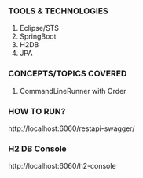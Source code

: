 ### TOOLS & TECHNOLOGIES
  1. Eclipse/STS
  2. SpringBoot
  3. H2DB
  4. JPA

### CONCEPTS/TOPICS COVERED
  1. CommandLineRunner with Order
  
### HOW TO RUN?
http://localhost:6060/restapi-swagger/

### H2 DB Console
http://localhost:6060/h2-console